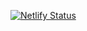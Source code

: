 [![Netlify Status](https://api.netlify.com/api/v1/badges/7cd6b595-2b3b-403d-a29f-c4f27e8bd366/deploy-status)](https://app.netlify.com/sites/runtimeterrordev/deploys)